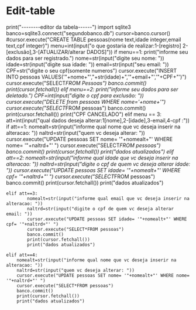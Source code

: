 # Edit-table
print("--------editor da tabela------")
import sqlite3
banco=sqlite3.connect("segundobanco.db")
cursor=banco.cursor()
#cursor.execute("CREATE TABLE pessoas(nome text,idade integer,email text,cpf integer)")
menu=int(input("o que gostaria de realizar:1-[registro] 2-[exclusão],3-[ATUALIZAR/alterar DADOS]"))
if menu==1:
    print("informe seu dados para ser registrado.")
    nome=str(input("digite seu nome: "))
    idade=str(input("digite sua idade: "))
    email=str(input("seu email: "))
    CPF=str("digite o seu cpf(somente numeros")
    cursor.execute("INSERT INTO pessoas VALUES('"+nome+"',"+str(idade)+",'"+email+"','"+CPF+"')")
    cursor.execute("SELECT*FROM Pessoas")
    banco.commit()
    print(cursor.fetchall())
elif menu==2:
    print("informe seu dados para ser deletado.")
    CPF=int(input("digite o cpf para exclusão: "))
    cursor.execute("DELETE from pessoas WHERE nome='+nome+'")
    cursor.execute("SELECT*FROM pessoas")
    banco.commit()
    print(cursor.fetchall())
    print("CPF CANCELADO")
elif menu == 3:
    att=int(input("qual dados deseja alterar:1[nome],2-[idade],3-email,4-cpf :"))
    if att==1:
        nomealt=str(input("informe qual nome que vc deseja inserir na alteracao: "))
        naltrd=str(input("quem vc deseja alterar: "))
        cursor.execute("UPDATE pessoas SET nome= '"+nomealt+"' WHERE nome= '"+naltrd+"' ")
        cursor.execute("SELECT*FROM pessoas")
        banco.commit()
        print(cursor.fetchall())
        print("dados atualizados")
    elif att==2:
            nomealt=str(input("informe qual idade que vc deseja inserir na alteracao: "))
            naltrd=str(input("digite o cpf de quem vc deseja alterar idade: "))
            cursor.execute("UPDATE pessoas SET idade= '"+nomealt+"' WHERE cpf= '"+naltrd+"' ")
            cursor.execute("SELECT*FROM pessoas")
            banco.commit()
            print(cursor.fetchall())
            print("dados atualizados")
            
    elif att==3:
            nomealt=str(input("informe qual email que vc deseja inserir na alteracao: "))
            naltrd=str(input("digite o cpf de quem vc deseja alterar  email: "))
            cursor.execute("UPDATE pessoas SET idade= '"+nomealt+"' WHERE cpf= '"+naltrd+"' ")
            cursor.execute("SELECT*FROM pessoas")
            banco.commit()
            print(cursor.fetchall())
            print("dados atualizados")
            
    elif att==4:
        nomealt=str(input("informe qual nome que vc deseja inserir na alteracao: "))
        naltrd=str(input("quem vc deseja alterar: "))
        cursor.execute("UPDATE pessoas SET nome= '"+nomealt+"' WHERE nome= '"+naltrd+"' ")
        cursor.execute("SELECT*FROM pessoas")
        banco.commit()
        print(cursor.fetchall())
        print("dados atualizados")

